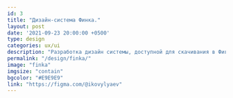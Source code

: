 ```yaml
---
id: 3
title: "Дизайн-система Финка."
layout: post
date: '2021-09-23 20:00:00 +0500'
type: design
categories: ux/ui
description: "Разработка дизайн системы, доступной для скачивания в Фигме."
permalink: "/design/finka/"
image: "finka"
imgsize: "contain"
bgcolor: "#E9E9E9"
link: "https://figma.com/@ikovylyaev"
---
```

